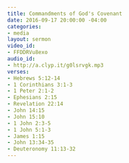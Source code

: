 ```yaml
---
title: Commandments of God's Covenant
date: 2016-09-17 20:00:00 -04:00
categories:
- media
layout: sermon
video_id:
- FFDDRVu8exo
audio_id:
- http://a.clyp.it/g0lsrvgk.mp3
verses:
- Hebrews 5:12-14
- 1 Corinthians 3:1-3
- 1 Peter 2:1-2
- Ephesians 2:15
- Revelation 22:14
- John 14:15
- John 15:10
- 1 John 2:3-5
- 1 John 5:1-3
- James 1:15
- John 13:34-35
- Deuteronomy 11:13-32
---
```


